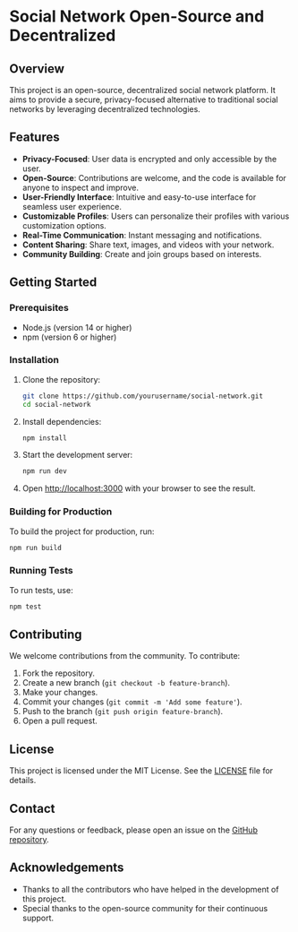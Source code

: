 # Social Network Open-Source and Decentralized

## Overview

This project is an open-source, decentralized social network platform. It aims to provide a secure, privacy-focused alternative to traditional social networks by leveraging decentralized technologies.

## Features

- **Privacy-Focused**: User data is encrypted and only accessible by the user.
- **Open-Source**: Contributions are welcome, and the code is available for anyone to inspect and improve.
- **User-Friendly Interface**: Intuitive and easy-to-use interface for seamless user experience.
- **Customizable Profiles**: Users can personalize their profiles with various customization options.
- **Real-Time Communication**: Instant messaging and notifications.
- **Content Sharing**: Share text, images, and videos with your network.
- **Community Building**: Create and join groups based on interests.

## Getting Started

### Prerequisites

- Node.js (version 14 or higher)
- npm (version 6 or higher)

### Installation

1. Clone the repository:
    ```bash
    git clone https://github.com/yourusername/social-network.git
    cd social-network
    ```

2. Install dependencies:
    ```bash
    npm install
    ```

3. Start the development server:
    ```bash
    npm run dev
    ```

4. Open [http://localhost:3000](http://localhost:3000) with your browser to see the result.

### Building for Production

To build the project for production, run:
```bash
npm run build
```

### Running Tests

To run tests, use:
```bash
npm test
```

## Contributing

We welcome contributions from the community. To contribute:

1. Fork the repository.
2. Create a new branch (`git checkout -b feature-branch`).
3. Make your changes.
4. Commit your changes (`git commit -m 'Add some feature'`).
5. Push to the branch (`git push origin feature-branch`).
6. Open a pull request.

## License

This project is licensed under the MIT License. See the [LICENSE](LICENSE) file for details.

## Contact

For any questions or feedback, please open an issue on the [GitHub repository](https://github.com/yourusername/social-network/issues).

## Acknowledgements

- Thanks to all the contributors who have helped in the development of this project.
- Special thanks to the open-source community for their continuous support.